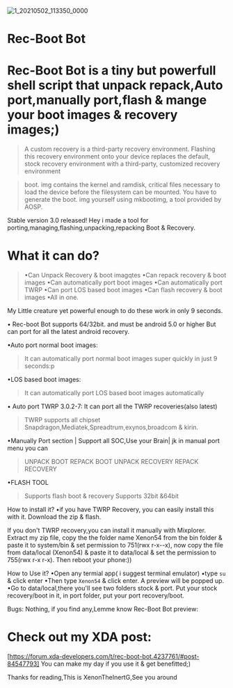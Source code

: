 ![1_20210502_113350_0000](https://user-images.githubusercontent.com/78007167/117167512-21252600-ade9-11eb-96ff-fc33615cb7d0.png)


# Rec-Boot Bot
# Rec-Boot Bot is a tiny but powerfull shell script that unpack repack,Auto port,manually port,flash & mange your boot images & recovery images;)

>A custom recovery is a third-party recovery environment. Flashing this recovery environment onto your device replaces the default, stock recovery environment with a third-party, customized recovery environment


>boot. img contains the kernel and ramdisk, critical files necessary to load the device before the filesystem can be mounted. You have to generate the boot. img yourself using mkbootimg, a tool provided by AOSP.



Stable version 3.0 released!
Hey i made a tool for porting,managing,flashing,unpacking,repacking Boot & Recovery.

# What it can do?
>•Can Unpack Recovery & boot imagqtes
•Can repack recovery & boot images
•Can automatically port boot images
•Can automatically port TWRP
•Can port LOS based boot images
•Can flash recovery & boot images
•All in one.

My Little creature yet powerful enough to do these work in only 9 seconds.

• Rec-boot Bot supports 64/32bit. and must be android 5.0 or higher But can port for all the latest android recovery.

•Auto port normal boot images:
>It can automatically port normal boot images super quickly in just 9 seconds:p

•LOS based boot images:
>It can automatically port LOS based boot images automatically

• Auto port TWRP 3.0.2-7:
It can port all the TWRP recoveries(also latest) 
> TWRP supports all chipset
Snapdragon,Mediatek,Spreadtrum,exynos,broadcom & kirin.

•Manually Port section
| Support all SOC,Use your Brain|
jk
in manual port menu you can
>UNPACK BOOT
>REPACK BOOT
>UNPACK RECOVERY
>REPACK RECOVERY

•FLASH TOOL
>Supports flash boot & recovery 
>Supports 32bit &64bit


How to install it?
•if you have TWRP Recovery, you can easily install this with it. Download the zip & flash.

If you don't TWRP recovery,you can install it manually with Mixplorer. Extract my zip file, copy the the folder name Xenon54 from the bin folder & paste it to system/bin & set permission to 751(rwx r-x--x), now copy the file from data/local (Xenon54) & paste it to data/local & set the permission to 755(rwx r-x r-x). Then reboot your phone:))

How to Use it?
•Open any termial app( i suggest terminal emulator)
•type `su` & click enter
•Then type `Xenon54` & click enter.
A preview will be popped up.
•Go to data/local,there you'll see two folders stock & port. Put your stock recovery/boot in it, in port folder, put your port recovery/boot.

Bugs: Nothing, if you find any,Lemme know
Rec-Boot Bot preview:
# Check out my XDA post:
[https://forum.xda-developers.com/t/rec-boot-bot.4237761/#post-84547793]
You can make my day if you use it & get benefitted;)

Thanks for reading,This is XenonTheInertG,See you around

